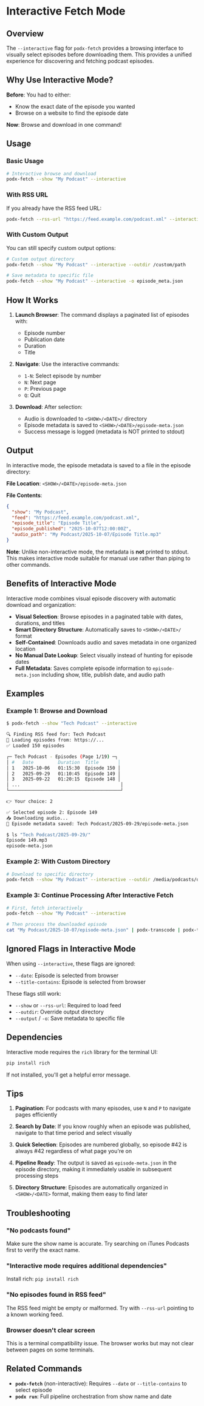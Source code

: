 # Interactive Fetch Mode

## Overview

The `--interactive` flag for `podx-fetch` provides a browsing interface to visually select episodes before downloading them. This provides a unified experience for discovering and fetching podcast episodes.

## Why Use Interactive Mode?

**Before**: You had to either:

- Know the exact date of the episode you wanted
- Browse on a website to find the episode date

**Now**: Browse and download in one command!

## Usage

### Basic Usage

```bash
# Interactive browse and download
podx-fetch --show "My Podcast" --interactive
```

### With RSS URL

If you already have the RSS feed URL:

```bash
podx-fetch --rss-url "https://feed.example.com/podcast.xml" --interactive
```

### With Custom Output

You can still specify custom output options:

```bash
# Custom output directory
podx-fetch --show "My Podcast" --interactive --outdir /custom/path

# Save metadata to specific file
podx-fetch --show "My Podcast" --interactive -o episode_meta.json
```

## How It Works

1. **Launch Browser**: The command displays a paginated list of episodes with:

   - Episode number
   - Publication date
   - Duration
   - Title

2. **Navigate**: Use the interactive commands:

   - `1-N`: Select episode by number
   - `N`: Next page
   - `P`: Previous page
   - `Q`: Quit

3. **Download**: After selection:
   - Audio is downloaded to `<SHOW>/<DATE>/` directory
   - Episode metadata is saved to `<SHOW>/<DATE>/episode-meta.json`
   - Success message is logged (metadata is NOT printed to stdout)

## Output

In interactive mode, the episode metadata is saved to a file in the episode directory:

**File Location**: `<SHOW>/<DATE>/episode-meta.json`

**File Contents**:

```json
{
  "show": "My Podcast",
  "feed": "https://feed.example.com/podcast.xml",
  "episode_title": "Episode Title",
  "episode_published": "2025-10-07T12:00:00Z",
  "audio_path": "My Podcast/2025-10-07/Episode Title.mp3"
}
```

**Note**: Unlike non-interactive mode, the metadata is **not** printed to stdout. This makes interactive mode suitable for manual use rather than piping to other commands.

## Benefits of Interactive Mode

Interactive mode combines visual episode discovery with automatic download and organization:

- **Visual Selection**: Browse episodes in a paginated table with dates, durations, and titles
- **Smart Directory Structure**: Automatically saves to `<SHOW>/<DATE>/` format
- **Self-Contained**: Downloads audio and saves metadata in one organized location
- **No Manual Date Lookup**: Select visually instead of hunting for episode dates
- **Full Metadata**: Saves complete episode information to `episode-meta.json` including show, title, publish date, and audio path

## Examples

### Example 1: Browse and Download

```bash
$ podx-fetch --show "Tech Podcast" --interactive

🔍 Finding RSS feed for: Tech Podcast
📡 Loading episodes from: https://...
✅ Loaded 150 episodes

┌─ Tech Podcast - Episodes (Page 1/19) ─┐
│ #   Date         Duration  Title       │
│ 1   2025-10-06   01:15:30  Episode 150 │
│ 2   2025-09-29   01:10:45  Episode 149 │
│ 3   2025-09-22   01:20:15  Episode 148 │
│ ...                                     │
└─────────────────────────────────────────┘

👉 Your choice: 2

✅ Selected episode 2: Episode 149
📥 Downloading audio...
💾 Episode metadata saved: Tech Podcast/2025-09-29/episode-meta.json

$ ls "Tech Podcast/2025-09-29/"
Episode 149.mp3
episode-meta.json
```

### Example 2: With Custom Directory

```bash
# Download to specific directory
podx-fetch --show "My Podcast" --interactive --outdir /media/podcasts/downloads
```

### Example 3: Continue Processing After Interactive Fetch

```bash
# First, fetch interactively
podx-fetch --show "My Podcast" --interactive

# Then process the downloaded episode
cat "My Podcast/2025-10-07/episode-meta.json" | podx-transcode | podx-transcribe
```

## Ignored Flags in Interactive Mode

When using `--interactive`, these flags are ignored:

- `--date`: Episode is selected from browser
- `--title-contains`: Episode is selected from browser

These flags still work:

- `--show` or `--rss-url`: Required to load feed
- `--outdir`: Override output directory
- `--output` / `-o`: Save metadata to specific file

## Dependencies

Interactive mode requires the `rich` library for the terminal UI:

```bash
pip install rich
```

If not installed, you'll get a helpful error message.

## Tips

1. **Pagination**: For podcasts with many episodes, use `N` and `P` to navigate pages efficiently

2. **Search by Date**: If you know roughly when an episode was published, navigate to that time period and select visually

3. **Quick Selection**: Episodes are numbered globally, so episode #42 is always #42 regardless of what page you're on

4. **Pipeline Ready**: The output is saved as `episode-meta.json` in the episode directory, making it immediately usable in subsequent processing steps

5. **Directory Structure**: Episodes are automatically organized in `<SHOW>/<DATE>` format, making them easy to find later

## Troubleshooting

### "No podcasts found"

Make sure the show name is accurate. Try searching on iTunes Podcasts first to verify the exact name.

### "Interactive mode requires additional dependencies"

Install rich: `pip install rich`

### "No episodes found in RSS feed"

The RSS feed might be empty or malformed. Try with `--rss-url` pointing to a known working feed.

### Browser doesn't clear screen

This is a terminal compatibility issue. The browser works but may not clear between pages on some terminals.

## Related Commands

- **`podx-fetch`** (non-interactive): Requires `--date` or `--title-contains` to select episode
- **`podx run`**: Full pipeline orchestration from show name and date
